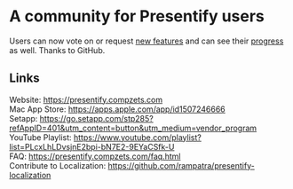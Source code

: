 # A community for Presentify users

Users can now vote on or request [new features](https://github.com/rampatra/presentify-community/discussions/categories/ideas) and can see their [progress](https://github.com/users/rampatra/projects/2/views/1) as well. Thanks to GitHub.

## Links

Website: https://presentify.compzets.com  
Mac App Store: https://apps.apple.com/app/id1507246666  
Setapp: https://go.setapp.com/stp285?refAppID=401&utm_content=button&utm_medium=vendor_program  
YouTube Playlist: https://www.youtube.com/playlist?list=PLcxLhLDvsjnE2bpi-bN7E2-9EYaCSfk-U  
FAQ: https://presentify.compzets.com/faq.html  
Contribute to Localization: https://github.com/rampatra/presentify-localization
